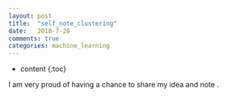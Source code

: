 ```yaml
---
layout: post
title:  "self_note_clustering"
date:   2018-7-28
comments: true
categories: machine_learning
---
```


* content
{:toc}

I am very proud of having a chance to share my idea and note .